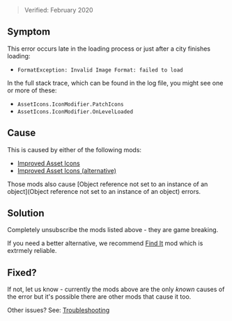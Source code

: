 > Verified: February 2020

## Symptom

This error occurs late in the loading process or just after a city finishes loading:

* `FormatException: Invalid Image Format: failed to load`

In the full stack trace, which can be found in the log file, you might see one or more of these:

* `AssetIcons.IconModifier.PatchIcons`
* `AssetIcons.IconModifier.OnLevelLoaded`

## Cause

This is caused by either of the following mods:

* [Improved Asset Icons](https://steamcommunity.com/sharedfiles/filedetails/?id=508195208)
* [Improved Asset Icons (alternative)](https://steamcommunity.com/sharedfiles/filedetails/?id=747836519)

Those mods also cause [Object reference not set to an instance of an object](Object reference not set to an instance of an object) errors.

## Solution

Completely unsubscribe the mods listed above - they are game breaking.

If you need a better alternative, we recommend [Find It](https://steamcommunity.com/sharedfiles/filedetails/?id=837734529) mod which is extrmely reliable.

## Fixed?

If not, let us know - currently the mods above are the only _known_ causes of the error but it's possible there are other mods that cause it too.

Other issues? See: [Troubleshooting](Troubleshooting)